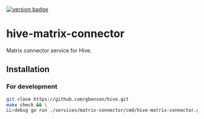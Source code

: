[![version badge]](https://hub.docker.com/r/gbenson/hive-matrix-connector)

[version badge]: https://img.shields.io/docker/v/gbenson/hive-matrix-connector?color=limegreen

# hive-matrix-connector

Matrix connector service for Hive.

## Installation

### For development

```sh
git clone https://github.com/gbenson/hive.git
make check && \
LL=debug go run ./services/matrix-connector/cmd/hive-matrix-connector.go
```
